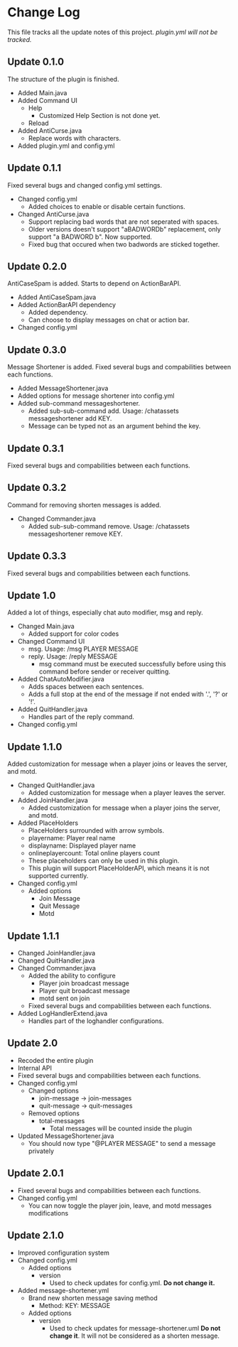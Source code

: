 # Change Log
This file tracks all the update notes of this project.
*plugin.yml will not be tracked.*
## Update 0.1.0
The structure of the plugin is finished.
- Added Main.java
- Added Command UI
  - Help
    - Customized Help Section is not done yet.
  - Reload
- Added AntiCurse.java
  - Replace words with characters.
- Added plugin.yml and config.yml
## Update 0.1.1
Fixed several bugs and changed config.yml settings.
- Changed config.yml
  - Added choices to enable or disable certain functions.
- Changed AntiCurse.java
  - Support replacing bad words that are not seperated with spaces.
  - Older versions doesn't support "aBADWORDb" replacement, only support "a BADWORD b". Now supported.
  - Fixed bug that occured when two badwords are sticked together.
## Update 0.2.0
AntiCaseSpam is added. Starts to depend on ActionBarAPI.
- Added AntiCaseSpam.java
- Added ActionBarAPI dependency
  - Added dependency.
  - Can choose to display messages on chat or action bar.
- Changed config.yml
## Update 0.3.0
Message Shortener is added. Fixed several bugs and compabilities between each functions.
- Added MessageShortener.java
- Added options for message shortener into config.yml
- Added sub-command messageshortener.
  - Added sub-sub-command add. Usage: /chatassets messageshortener add KEY.
  - Message can be typed not as an argument behind the key.
## Update 0.3.1
Fixed several bugs and compabilities between each functions.
## Update 0.3.2
Command for removing shorten messages is added.
- Changed Commander.java
  - Added sub-sub-command remove. Usage: /chatassets messageshortener remove KEY.
## Update 0.3.3
Fixed several bugs and compabilities between each functions.
## Update 1.0
Added a lot of things, especially chat auto modifier, msg and reply.
- Changed Main.java
  - Added support for color codes
- Changed Command UI
  - msg. Usage: /msg PLAYER MESSAGE
  - reply. Usage: /reply MESSAGE
    - msg command must be executed successfully before using this command before sender or receiver quitting.
- Added ChatAutoModifier.java
  - Adds spaces between each sentences.
  - Adds a full stop at the end of the message if not ended with '.', '?' or '!'.
- Added QuitHandler.java
  - Handles part of the reply command.
- Changed config.yml
## Update 1.1.0
Added customization for message when a player joins or leaves the server, and motd.
- Changed QuitHandler.java
  - Added customization for message when a player leaves the server.
- Added JoinHandler.java
  - Added customization for message when a player joins the server, and motd.
- Added PlaceHolders
  - PlaceHolders surrounded with arrow symbols.
  - playername: Player real name
  - displayname: Displayed player name
  - onlineplayercount: Total online players count
  - These placeholders can only be used in this plugin.
  - This plugin will support PlaceHolderAPI, which means it is not supported currently.
- Changed config.yml
  - Added options
    - Join Message
	- Quit Message
	- Motd
## Update 1.1.1
- Changed JoinHandler.java
- Changed QuitHandler.java
- Changed Commander.java
  - Added the ability to configure
    - Player join broadcast message
	- Player quit broadcast message
	- motd sent on join
  - Fixed several bugs and compabilities between each functions.
- Added LogHandlerExtend.java
  - Handles part of the loghandler configurations.
## Update 2.0
- Recoded the entire plugin
- Internal API
- Fixed several bugs and compabilities between each functions.
- Changed config.yml
  - Changed options
    - join-message -> join-messages
    - quit-message -> quit-messages
  - Removed options
    - total-messages
      - Total messages will be counted inside the plugin
- Updated MessageShortener.java
  - You should now type "@PLAYER MESSAGE" to send a message privately
## Update 2.0.1
- Fixed several bugs and compabilities between each functions.
- Changed config.yml
  - You can now toggle the player join, leave, and motd messages modifications
## Update 2.1.0
- Improved configuration system
- Changed config.yml
  - Added options
    - version
      - Used to check updates for config.yml. **Do not change it.**
- Added message-shortener.yml
  - Brand new shorten message saving method
    - Method: KEY: MESSAGE
  - Added options
    - version
      - Used to check updates for message-shortener.uml **Do not change it**. It will not be considered as a shorten message.
